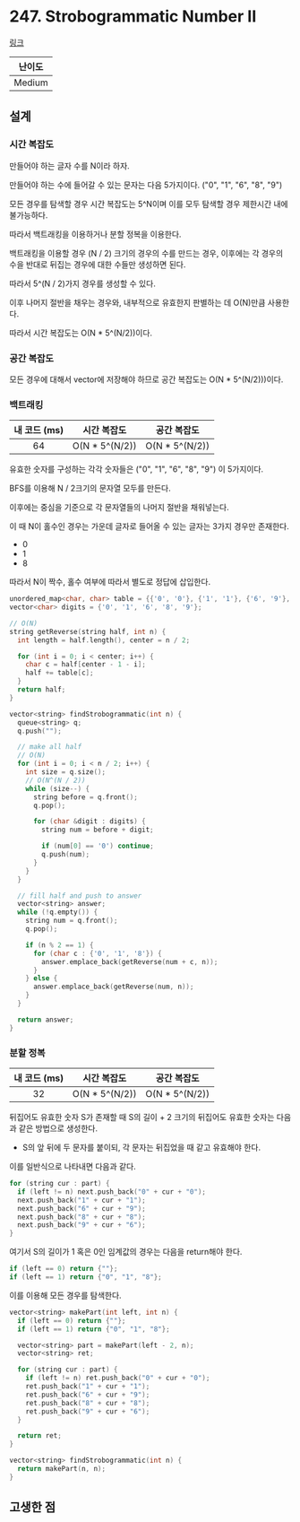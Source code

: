 # 247. Strobogrammatic Number II

[링크](https://leetcode.com/problems/strobogrammatic-number-ii/)

| 난이도 |
| :----: |
| Medium |

## 설계

### 시간 복잡도

만들어야 하는 글자 수를 N이라 하자.

만들어야 하는 수에 들어갈 수 있는 문자는 다음 5가지이다. ("0", "1", "6", "8", "9")

모든 경우를 탐색할 경우 시간 복잡도는 5^N이며 이를 모두 탐색할 경우 제한시간 내에 불가능하다.

따라서 백트래킹을 이용하거나 분할 정복을 이용한다.

백트래킹을 이용할 경우 (N / 2) 크기의 경우의 수를 만드는 경우, 이후에는 각 경우의 수을 반대로 뒤집는 경우에 대한 수들만 생성하면 된다.

따라서 5^(N / 2)가지 경우를 생성할 수 있다.

이후 나머지 절반을 채우는 경우와, 내부적으로 유효한지 판별하는 데 O(N)만큼 사용한다.

따라서 시간 복잡도는 O(N \* 5^(N/2))이다.

### 공간 복잡도

모든 경우에 대해서 vector에 저장해야 하므로 공간 복잡도는 O(N \* 5^(N/2)))이다.

### 백트래킹

| 내 코드 (ms) |   시간 복잡도   |   공간 복잡도   |
| :----------: | :-------------: | :-------------: |
|      64      | O(N \* 5^(N/2)) | O(N \* 5^(N/2)) |

유효한 숫자를 구성하는 각각 숫자들은 ("0", "1", "6", "8", "9") 이 5가지이다.

BFS를 이용해 N / 2크기의 문자열 모두를 만든다.

이후에는 중심을 기준으로 각 문자열들의 나머지 절반을 채워넣는다.

이 때 N이 홀수인 경우는 가운데 글자로 들어올 수 있는 글자는 3가지 경우만 존재한다.

- 0
- 1
- 8

따라서 N이 짝수, 홀수 여부에 따라서 별도로 정답에 삽입한다.

```cpp
unordered_map<char, char> table = {{'0', '0'}, {'1', '1'}, {'6', '9'}, {'8', '8'}, {'9', '6'}};
vector<char> digits = {'0', '1', '6', '8', '9'};

// O(N)
string getReverse(string half, int n) {
  int length = half.length(), center = n / 2;

  for (int i = 0; i < center; i++) {
    char c = half[center - 1 - i];
    half += table[c];
  }
  return half;
}

vector<string> findStrobogrammatic(int n) {
  queue<string> q;
  q.push("");

  // make all half
  // O(N)
  for (int i = 0; i < n / 2; i++) {
    int size = q.size();
    // O(N^(N / 2))
    while (size--) {
      string before = q.front();
      q.pop();

      for (char &digit : digits) {
        string num = before + digit;

        if (num[0] == '0') continue;
        q.push(num);
      }
    }
  }

  // fill half and push to answer
  vector<string> answer;
  while (!q.empty()) {
    string num = q.front();
    q.pop();

    if (n % 2 == 1) {
      for (char c : {'0', '1', '8'}) {
        answer.emplace_back(getReverse(num + c, n));
      }
    } else {
      answer.emplace_back(getReverse(num, n));
    }
  }

  return answer;
}
```

### 분할 정복

| 내 코드 (ms) |   시간 복잡도   |   공간 복잡도   |
| :----------: | :-------------: | :-------------: |
|      32      | O(N \* 5^(N/2)) | O(N \* 5^(N/2)) |

뒤집어도 유효한 숫자 S가 존재할 때 S의 길이 + 2 크기의 뒤집어도 유효한 숫자는 다음과 같은 방법으로 생성한다.

- S의 앞 뒤에 두 문자를 붙이되, 각 문자는 뒤집었을 때 같고 유효해야 한다.

이를 일반식으로 나타내면 다음과 같다.

```cpp
for (string cur : part) {
  if (left != n) next.push_back("0" + cur + "0");
  next.push_back("1" + cur + "1");
  next.push_back("6" + cur + "9");
  next.push_back("8" + cur + "8");
  next.push_back("9" + cur + "6");
}
```

여기서 S의 길이가 1 혹은 0인 임계값의 경우는 다음을 return해야 한다.

```cpp
if (left == 0) return {""};
if (left == 1) return {"0", "1", "8"};
```

이를 이용해 모든 경우를 탐색한다.

```cpp
vector<string> makePart(int left, int n) {
  if (left == 0) return {""};
  if (left == 1) return {"0", "1", "8"};

  vector<string> part = makePart(left - 2, n);
  vector<string> ret;

  for (string cur : part) {
    if (left != n) ret.push_back("0" + cur + "0");
    ret.push_back("1" + cur + "1");
    ret.push_back("6" + cur + "9");
    ret.push_back("8" + cur + "8");
    ret.push_back("9" + cur + "6");
  }

  return ret;
}

vector<string> findStrobogrammatic(int n) {
  return makePart(n, n);
}
```

## 고생한 점
